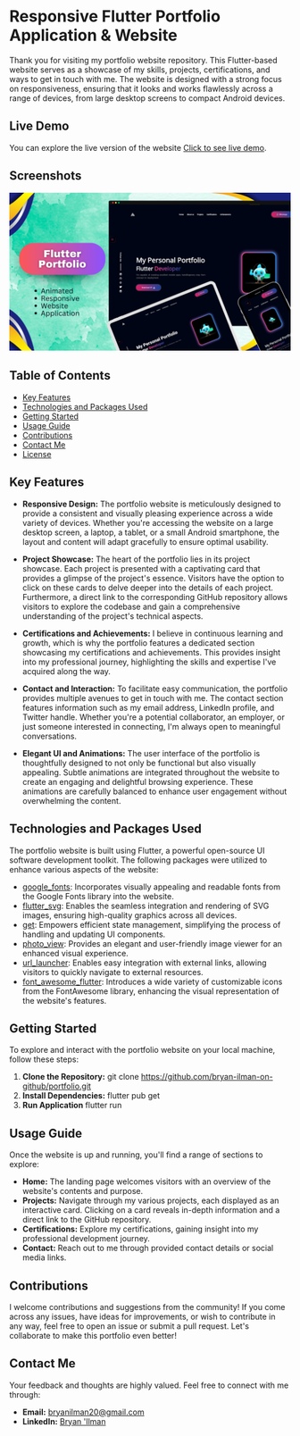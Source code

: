 # Responsive Flutter Portfolio Application & Website

Thank you for visiting my portfolio website repository. This Flutter-based website serves as a showcase of my skills, projects, certifications, and ways to get in touch with me. The website is designed with a strong focus on responsiveness, ensuring that it looks and works flawlessly across a range of devices, from large desktop screens to compact Android devices.

## Live Demo

You can explore the live version of the website [Click to see live demo](https://www.google.com/).

## Screenshots

<img src="showcase.png">

## Table of Contents

- [Key Features](#key-features)
- [Technologies and Packages Used](#technologies-and-packages-used)
- [Getting Started](#getting-started)
- [Usage Guide](#usage-guide)
- [Contributions](#contributions)
- [Contact Me](#contact-me)
- [License](#license)

## Key Features

- **Responsive Design:** The portfolio website is meticulously designed to provide a consistent and visually pleasing experience across a wide variety of devices. Whether you're accessing the website on a large desktop screen, a laptop, a tablet, or a small Android smartphone, the layout and content will adapt gracefully to ensure optimal usability.

- **Project Showcase:** The heart of the portfolio lies in its project showcase. Each project is presented with a captivating card that provides a glimpse of the project's essence. Visitors have the option to click on these cards to delve deeper into the details of each project. Furthermore, a direct link to the corresponding GitHub repository allows visitors to explore the codebase and gain a comprehensive understanding of the project's technical aspects.

- **Certifications and Achievements:** I believe in continuous learning and growth, which is why the portfolio features a dedicated section showcasing my certifications and achievements. This provides insight into my professional journey, highlighting the skills and expertise I've acquired along the way.

- **Contact and Interaction:** To facilitate easy communication, the portfolio provides multiple avenues to get in touch with me. The contact section features information such as my email address, LinkedIn profile, and Twitter handle. Whether you're a potential collaborator, an employer, or just someone interested in connecting, I'm always open to meaningful conversations.

- **Elegant UI and Animations:** The user interface of the portfolio is thoughtfully designed to not only be functional but also visually appealing. Subtle animations are integrated throughout the website to create an engaging and delightful browsing experience. These animations are carefully balanced to enhance user engagement without overwhelming the content.

## Technologies and Packages Used

The portfolio website is built using Flutter, a powerful open-source UI software development toolkit. The following packages were utilized to enhance various aspects of the website:

- [google_fonts](https://pub.dev/packages/google_fonts): Incorporates visually appealing and readable fonts from the Google Fonts library into the website.
- [flutter_svg](https://pub.dev/packages/flutter_svg): Enables the seamless integration and rendering of SVG images, ensuring high-quality graphics across all devices.
- [get](https://pub.dev/packages/get): Empowers efficient state management, simplifying the process of handling and updating UI components.
- [photo_view](https://pub.dev/packages/photo_view): Provides an elegant and user-friendly image viewer for an enhanced visual experience.
- [url_launcher](https://pub.dev/packages/url_launcher): Enables easy integration with external links, allowing visitors to quickly navigate to external resources.
- [font_awesome_flutter](https://pub.dev/packages/font_awesome_flutter): Introduces a wide variety of customizable icons from the FontAwesome library, enhancing the visual representation of the website's features.

## Getting Started

To explore and interact with the portfolio website on your local machine, follow these steps:

1. **Clone the Repository:**
   git clone https://github.com/bryan-ilman-on-github/portfolio.git
2. **Install Dependencies:**
   flutter pub get
3. **Run Application**
   flutter run

## Usage Guide

Once the website is up and running, you'll find a range of sections to explore:

- **Home:** The landing page welcomes visitors with an overview of the website's contents and purpose.
- **Projects:** Navigate through my various projects, each displayed as an interactive card. Clicking on a card reveals in-depth information and a direct link to the GitHub repository.
- **Certifications:** Explore my certifications, gaining insight into my professional development journey.
- **Contact:** Reach out to me through provided contact details or social media links.

## Contributions

I welcome contributions and suggestions from the community! If you come across any issues, have ideas for improvements, or wish to contribute in any way, feel free to open an issue or submit a pull request. Let's collaborate to make this portfolio even better!

## Contact Me

Your feedback and thoughts are highly valued. Feel free to connect with me through:

- **Email:** bryanilman20@gmail.com
- **LinkedIn:** [Bryan \'Ilman](https://www.linkedin.com/in/bryan-ilman)
